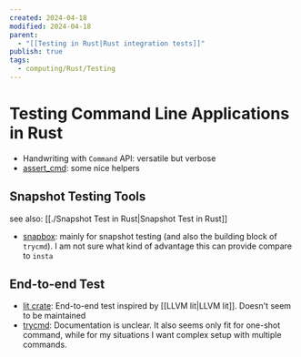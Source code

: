 ```yaml
---
created: 2024-04-18
modified: 2024-04-18
parent:
  - "[[Testing in Rust|Rust integration tests]]"
publish: true
tags:
  - computing/Rust/Testing
---
```


# Testing Command Line Applications in Rust
- Handwriting with `Command` API: versatile but verbose
- [assert_cmd](https://docs.rs/assert_cmd/latest/assert_cmd/index.html): some nice helpers

## Snapshot Testing Tools
see also: [[./Snapshot Test in Rust|Snapshot Test in Rust]]
- [snapbox](https://docs.rs/snapbox/latest/snapbox/): mainly for snapshot testing (and also the building block of `trycmd`). I am not sure what kind of advantage this can provide compare to `insta`

## End-to-end Test
- [lit crate](https://crates.io/crates/lit/1.0.4): End-to-end test inspired by [[LLVM lit|LLVM lit]]. Doesn't seem to be maintained
- [trycmd](https://docs.rs/trycmd/latest/trycmd/): Documentation is unclear. It also seems only fit for one-shot command, while for my situations I want complex setup with multiple commands.